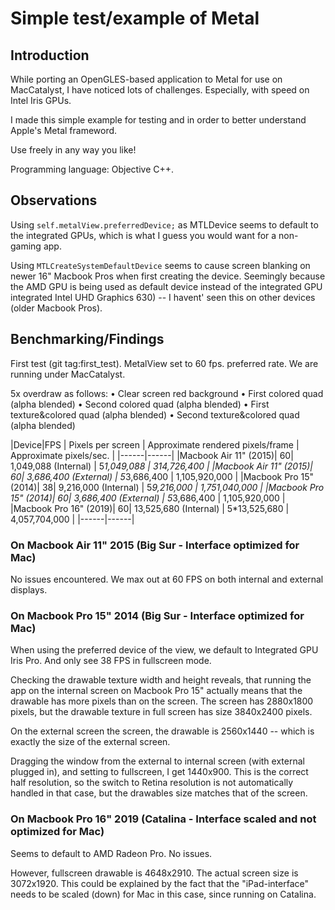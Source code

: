 # Simple test/example of Metal

## Introduction

While porting an OpenGLES-based application to Metal for use on MacCatalyst, I have noticed lots of challenges. Especially, with speed on Intel Iris GPUs.

I made this simple example for testing and in order to better understand Apple's Metal frameword.

Use freely in any way you like!

Programming language: Objective C++.

## Observations

Using `self.metalView.preferredDevice;` as MTLDevice seems to default to the integrated GPUs, which is what I guess you would want for a non-gaming app. 

Using `MTLCreateSystemDefaultDevice` seems to cause screen blanking on newer 16" Macbook Pros when first creating the device. Seemingly because the AMD GPU is being used as default device instead of the integrated GPU integrated Intel UHD Graphics 630) -- I havent' seen this on other devices (older Macbook Pros). 

## Benchmarking/Findings

First test (git tag:first_test). MetalView set to 60 fps. preferred rate. We are running under MacCatalyst.

5x overdraw as follows:
• Clear screen red background 
• First colored quad (alpha blended)
• Second colored quad (alpha blended)
• First texture&colored quad (alpha blended)
• Second texture&colored quad (alpha blended)

|Device|FPS   | Pixels per screen | Approximate rendered pixels/frame | Approximate pixels/sec. | 
|------|------|
|Macbook Air 11" (2015)| 60| 1,049,088 (Internal) | 5*1,049,088 | 314,726,400 |
|Macbook Air 11" (2015)| 60| 3,686,400 (External) | 5*3,686,400 | 1,105,920,000 |
|Macbook Pro 15" (2014)| 38| 9,216,000 (Internal) |  5*9,216,000 | 1,751,040,000 |
|Macbook Pro 15" (2014)| 60| 3,686,400 (External) |  5*3,686,400 | 1,105,920,000 |
|Macbook Pro 16" (2019)| 60| 13,525,680 (Internal) |  5*13,525,680 | 4,057,704,000 |
|------|------|

### On Macbook Air 11" 2015 (Big Sur - Interface optimized for Mac)
No issues encountered. We max out at 60 FPS on both internal and external displays.

### On Macbook Pro 15" 2014 (Big Sur - Interface optimized for Mac)
When using the preferred device of the view, we default to Integrated GPU Iris Pro. And only see 38 FPS in fullscreen mode.

Checking the drawable texture width and height reveals, that running the app on the internal screen on Macbook Pro 15" actually means that the drawable has more pixels than on the screen. 
The screen has 2880x1800 pixels, but the drawable texture in full screen has size 3840x2400 pixels. 

On the external screen the screen, the drawable is 2560x1440 -- which is exactly the size of the external screen.

Dragging the window from the external to internal screen (with external plugged in), and setting to fullscreen, I get 1440x900. This is the correct half resolution, so the switch to Retina resolution is not automatically handled in that case, but the drawables size matches that of the screen.

### On Macbook Pro 16" 2019 (Catalina - Interface scaled and not optimized for Mac) 
Seems to default to AMD Radeon Pro. No issues.

However, fullscreen drawable is 4648x2910. The actual screen size is 3072x1920. This could be explained by the fact that the "iPad-interface" needs to be scaled (down) for Mac in this case, since running on Catalina.
